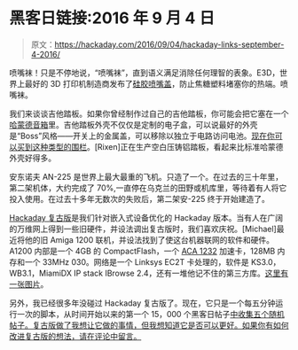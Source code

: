 # 黑客日链接:2016 年 9 月 4 日

> 原文：<https://hackaday.com/2016/09/04/hackaday-links-september-4-2016/>

喷嘴袜！只是不停地说，“喷嘴袜”，直到语义满足消除任何理智的表象。E3D，世界上最好的 3D 打印机制造商发布了[硅胶喷嘴盖](http://e3d-online.com/Socks-Launch)，防止焦糖塑料堵塞你的热端。喷嘴袜。

我们来谈谈吉他踏板。如果你曾经制作过自己的吉他踏板，你可能会把它塞在一个[哈蒙德音箱](http://www.hammondmfg.com/scpg.htm)里。吉他踏板外壳不仅仅是定制的电子盒，可以说最好的外壳是“Boss”风格——开关上的金属盖，可以移除以独立于电路访问电池。[现在你可以买到这种类型的围栏](https://www.tindie.com/products/Rixen/guitar-effects-pedal-enclosure-2/)。[Rixen]正在生产空白压铸铝踏板，看起来比标准哈蒙德外壳好得多。

安东诺夫 AN-225 是世界上最大最重的飞机。只造了一个。在过去的三十年里，第二架机体，大约完成了 70%,一直停在乌克兰的田野或机库里，等待着有人将它投入使用。在过去十多年无数次的失败后，第二架安-225 终于开始建造了。

[Hackaday 复古版](http://retro.hackaday.com/)是我们针对嵌入式设备优化的 Hackaday 版本。当有人在广阔的万维网上得到一些旧硬件，并设法调出复古版时，我们喜欢庆祝。[Michael]最近将他的旧 Amiga 1200 联机，并设法找到了使这台机器联网的软件和硬件。A1200 内部是一个 4GB 的 CompactFlash，一个 [ACA 1232](http://amigakit.leamancomputing.com/catalog/product_info.php?products_id=1113) 加速卡，128MB 内存和一个 33MHz 030。网络是一个 Linksys EC2T 卡处理的，软件是 KS3.0，WB3.1，MiamiDX IP stack IBrowse 2.4，还有一堆他记不住的第三方库。[这里有一张图片](https://hackaday.com/wp-content/uploads/2016/09/amiga-a1200.jpg)。

另外，我已经很多年没碰过 Hackaday 复古版了。现在，它只是一个每五分钟运行一次的脚本，从时间开始以来的第一个 15，000 个黑客日帖子[中收集五个随机帖子。复古版做了我想让它做的事情，但我想知道它是否可以更好。如果你有如何改进复古版的想法，请在评论中留言。](http://hackaday.com/2004/09/05/radioshack-phone-dialer-red-box/)